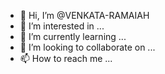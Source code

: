 - 👋 Hi, I’m @VENKATA-RAMAIAH
- 👀 I’m interested in ...
- 🌱 I’m currently learning ...
- 💞️ I’m looking to collaborate on ...
- 📫 How to reach me ...

<!---
VENKATA-RAMAIAH/VENKATA-RAMAIAH is a ✨ special ✨ repository because its `README.md` (this file) appears on your GitHub profile.
You can click the Preview link to take a look at your changes.
--->
